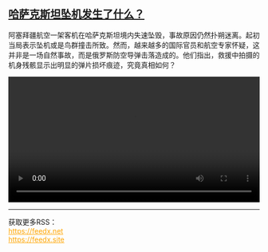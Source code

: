 <!--1735489024000-->
[哈萨克斯坦坠机发生了什么？](https://www.dw.com/zh/%E5%93%88%E8%90%A8%E5%85%8B%E6%96%AF%E5%9D%A6%E5%9D%A0%E6%9C%BA%E5%8F%91%E7%94%9F%E4%BA%86%E4%BB%80%E4%B9%88%EF%BC%9F/a-71169393)
------

<p>阿塞拜疆航空一架客机在哈萨克斯坦境内失速坠毁，事故原因仍然扑朔迷离。起初当局表示坠机或是鸟群撞击所致。然而，越来越多的国际官员和航空专家怀疑，这并非是一场自然事故，而是俄罗斯防空导弹击落造成的。他们指出，救援中拍摄的机身残骸显示出明显的弹片损坏痕迹，究竟真相如何？</small></p><video src="https://tvdownloaddw-a.akamaihd.net/Events/mp4/vdt_zh/2024/dwvgchi241227_bchi241227_planecrash-ltr-wide_01icw_AVC_1280x720.mp4" controls style="width:100%"></video><br><hr><div>获取更多RSS：<br><a href="https://feedx.net" style="color:orange" target="_blank">https://feedx.net</a> <br><a href="https://feedx.site" style="color:orange" target="_blank">https://feedx.site</a><br></div>
